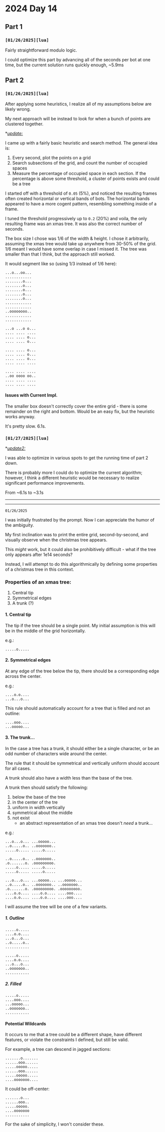 # 2024 Day 14

## Part 1
### `[01/26/2025][lua]`

Fairly straightforward modulo logic.

I could optimize this part by advancing all of the seconds per bot at one time, but the current solution runs quickly enough, ~5.9ms

## Part 2

### `[01/26/2025][lua]`

After applying some heuristics, I realize all of my assumptions below are likely wrong.

My next approach will be instead to look for when a bunch of points are clustered together.

*<u>*update:</u>*

I came up with a fairly basic heuristic and search method. The general idea is:

1. Every second, plot the points on a grid
2. Search subsections of the grid, and count the number of occupied spaces
3. Measure the percentage of occupied space in each section. If the percentage is above some threshold, a cluster of points exists and could be a tree

I started off with a threshold of `0.05` (5%), and noticed the resulting frames often created horizontal or vertical bands of bots. The horizontal bands appeared to have a more cogent pattern, resembling something inside of a frame.

I tuned the threshold progressively up to `0.2` (20%) and voila, the only resulting frame was an xmas tree. It was also the correct number of seconds.

The box size I chose was 1/6 of the width & height. I chose it arbitrarily, assuming the xmas tree would take up anywhere from 30-50% of the grid. 1/6 meant I would have some overlap in case I missed it. The tree was smaller than that I think, but the approach still worked. 

It would segment like so (using 1/3 instead of 1/6 here):

```
...o...oo...
............
........o...
........o...
........o...
........o...
........o...
............
............
..oooooooo..
............
............

...o ...o o...
.... .... ....
.... .... o...
.... .... o...

.... .... o...
.... .... o...
.... .... o...
.... .... ....

.... .... ....
..oo oooo oo..
.... .... ....
.... .... ....
```

#### Issues with Current Impl.

The smaller box doesn't correctly cover the entire grid - there is some remainder on the right and bottom. Would be an easy fix, but the heuristic works anyway.

It's pretty slow. 6.1s.

### `[01/27/2025][lua]`

*<u>*update2:</u>*

I was able to optimize in various spots to get the running time of part 2 down.

There is probably more I could do to  optimize the current algorithm; however, I think a different heuristic would be necessary to realize significant performance improvements.

From ~6.1s to ~3.1s

---

---

`01/26/2025`

I was initially frustrated by the prompt. Now I can appreciate the humor of the ambiguity.

My first inclination was to print the entire grid, second-by-second, and visually observe when the christmas tree appears.

This *might* work, but it could also be prohibitively difficult - what if the tree only appears after 1e14 seconds?

Instead, I will attempt to do this algorithmically by defining some properties of a christmas tree in this context.

### Properties of an xmas tree:

1. Central tip
2. Symmetrical edges
3. A trunk (?)


#### 1. Central tip

The tip if the tree should be a single point. My initial assumption is this will be in the middle of the grid horizontally.

e.g.:

```
.....o.....
```

#### 2. Symmetrical edges

At any edge of the tree below the tip, there should be a corresponding edge across the center.

e.g.:

```
....o.o....
...o...o...
```

This rule should automatically account for a tree that is filled and not an outline:
```
....ooo....
...ooooo...
```

#### 3. The trunk...

In the case a tree has a trunk, it should either be a single character, or be an odd number of characters wide around the center.

The rule that it should be symmetrical and vertically uniform should account for all cases.

A trunk should also have a width less than the base of the tree.

A trunk then should satisfy the following:

1. below the base of the tree
2. in the center of the tre
3. uniform in width vertically
4. symmetrical about the middle
5. not exist
    * an abstract representation of an xmas tree doesn't *need* a trunk...

e.g.:
```
...o...o... ...ooooo...
..o.....o.. ..ooooooo..
.....o..... .....o.....

..o.....o.. ..ooooooo..
.o.......o. .ooooooooo.
.....o..... .....o.....
.....o..... .....o.....

...o...o... ...ooooo... ...ooooo...
..o.....o.. ..ooooooo.. ..ooooooo..
.o.......o. .ooooooooo. .ooooooooo.
....o.o.... ....o.o.... ....ooo....
....o.o.... ....o.o.... ....ooo....

```


I will assume the tree will be one of a few variants. 

##### 1. Outline
```
.....o.....
....o.o....
...o...o...
..o.....o..
...........

.....o.....
....o.o....
...o...o...
..ooooooo..
...........
```

##### 2. Filled

```
.....o.....
....ooo....
...ooooo...
..ooooooo..
...........
```

#### Potential Wildcards

It occurs to me that a tree could be a different shape, have different features, or violate the constraints I defined, but still be valid. 

For example, a tree can descend in jagged sections:
```
.......o.......
......ooo......
.....ooooo.....
......ooo......
.....ooooo.....
....ooooooo....
```

It could be off-center:
```
.......o...
......ooo..
.....ooooo.
....ooooooo
...........
```

For the sake of simplicity, I won't consider these.
